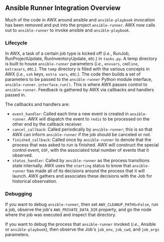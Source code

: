## Ansible Runner Integration Overview

Much of the code in AWX around ansible and `ansible-playbook` invocation has been removed and put into the project `ansible-runner`. AWX now calls out to `ansible-runner` to invoke ansible and `ansible-playbook`.

### Lifecycle

In AWX, a task of a certain job type is kicked off (_i.e._, RunJob, RunProjectUpdate, RunInventoryUpdate, etc.) in `tasks.py`. A temp directory is built to house `ansible-runner` parameters (_i.e._, `envvars`, `cmdline`, `extravars`, etc.). The `temp` directory is filled with the various concepts in AWX (_i.e._, `ssh` keys, `extra vars`, etc.). The code then builds a set of parameters to be passed to the `ansible-runner` Python module interface, `ansible-runner.interface.run()`. This is where AWX passes control to `ansible-runner`. Feedback is gathered by AWX via callbacks and handlers passed in.

The callbacks and handlers are:
* `event_handler`: Called each time a new event is created in `ansible-runner`. AWX will dispatch the event to `redis` to be processed on the other end by the callback receiver.
* `cancel_callback`: Called periodically by `ansible-runner`; this is so that AWX can inform `ansible-runner` if the job should be canceled or not.
* `finished_callback`: Called once by `ansible-runner` to denote that the process that was asked to run is finished. AWX will construct the special control event, `EOF`, with the associated total number of events that it observed.
* `status_handler`: Called by `ansible-runner` as the process transitions state internally. AWX uses the `starting` status to know that `ansible-runner` has made all of its decisions around the process that it will launch. AWX gathers and associates these decisions with the Job for historical observation.

### Debugging

If you want to debug `ansible-runner`, then set `AWX_CLEANUP_PATHS=False`, run a job, observe the job's `AWX_PRIVATE_DATA_DIR` property, and go the node where the job was executed and inspect that directory.

If you want to debug the process that `ansible-runner` invoked (_i.e._, Ansible or `ansible-playbook`), then observe the Job's `job_env`, `job_cwd`, and `job_args` parameters.

